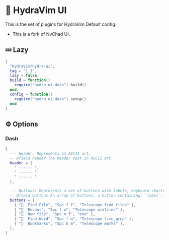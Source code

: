 # 🌊 HydraVim UI

This is the set of plugins for HydraVim Default config.

- This is a fork of NvChad UI.

## 💤 Lazy

```lua
{
  "HydraVim/hydra-ui",
  tag = "1.3",
  lazy = false,
  build = function()
    require("hydra_ui.dash").build()
  end,
  config = function()
    require("hydra_ui.dash").setup()
  end
}
```

## ⚙ Options

### Dash

```lua
{
  --- Header: Represents an ASCII art.
  -- @field header The header text in ASCII art.
  header = {
    " ------ ",
    " ------ "
    " ------ "
  },

  --- Buttons: Represents a set of buttons with labels, keyboard shortcuts, and commands.
  -- @field buttons An array of buttons, a button containing: `label`, `shortcut`, and `commands`.
  buttons = {
    { "  Find File", "Spc f f", "Telescope find_files" },
    { "  Recent", "Spc f o", "Telescope oldfiles" },
    { "  New file", "Spc n f", "ene" },
    { "  Find Word", "Spc f w", "Telescope live_grep" },
    { "  Bookmarks", "Spc b m", "Telescope marks" },
  },
}
```
